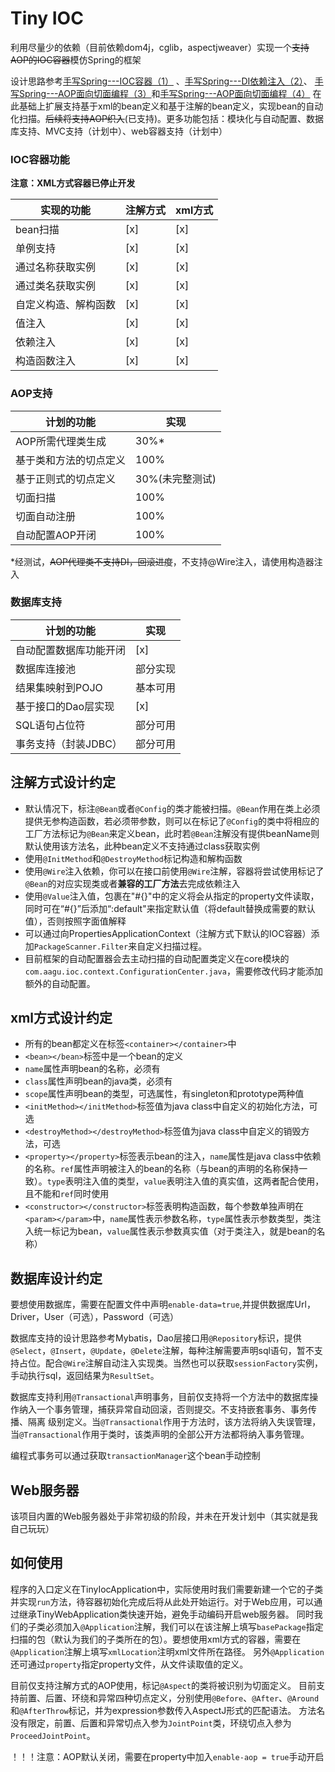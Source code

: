# Tiny IOC
利用尽量少的依赖（目前依赖dom4j，cglib，aspectjweaver）实现一个~~支持AOP的IOC容器~~模仿Spring的框架

设计思路参考[手写Spring---IOC容器（1）](https://juejin.im/post/5cb1c9c4e51d456e770bdc9c)
、[手写Spring---DI依赖注入（2）](https://juejin.im/post/5cb778016fb9a068aa4b971b)、
[手写Spring---AOP面向切面编程（3）](https://juejin.im/post/5cc01088f265da035c6bc7f8)和[手写Spring---AOP面向切面编程（4）](https://juejin.im/post/5cc83ae5e51d456e7d18a000)
在此基础上扩展支持基于xml的bean定义和基于注解的bean定义，实现bean的自动化扫描。~~后续将支持AOP织入~~(已支持)。更多功能包括：模块化与自动配置、数据库支持、MVC支持（计划中）、web容器支持（计划中）

### IOC容器功能

**注意：XML方式容器已停止开发**

| 实现的功能 | 注解方式 | xml方式 |
| -------- | --------| -------|
| bean扫描 | [x] | [x] |
| 单例支持 | [x] | [x] |
| 通过名称获取实例 | [x] | [x] |
| 通过类名获取实例 | [x] | [x] |
| 自定义构造、解构函数| [x] | [x] |
| 值注入 | [x] | [x] |
| 依赖注入 | [x] | [x] |
| 构造函数注入 | [x] | [x] |

### AOP支持

| 计划的功能 | 实现 |
| -------- | -------- |
| AOP所需代理类生成 | 30%* |
| 基于类和方法的切点定义 | 100% |
| 基于正则式的切点定义 | 30%(未完整测试) |
| 切面扫描 | 100% |
| 切面自动注册 | 100% |
| 自动配置AOP开闭| 100% |
*经测试，~~AOP代理类不支持DI，回滚进度~~，不支持@Wire注入，请使用构造器注入

### 数据库支持
| 计划的功能 | 实现 |
| --------- | -- |
| 自动配置数据库功能开闭| [x] |
| 数据库连接池 | 部分实现 |
| 结果集映射到POJO | 基本可用 |
| 基于接口的Dao层实现 | [x] |
| SQL语句占位符 | 部分可用 |
| 事务支持（封装JDBC） | 部分可用 |

## 注解方式设计约定
* 默认情况下，标注`@Bean`或者`@Config`的类才能被扫描。`@Bean`作用在类上必须提供无参构造函数，若必须带参数，则可以在标记了`@Config`的类中将相应的
工厂方法标记为`@Bean`来定义bean，此时若`@Bean`注解没有提供beanName则默认使用该方法名，此种bean定义不支持通过class获取实例
* 使用`@InitMethod`和`@DestroyMethod`标记构造和解构函数
* 使用`@Wire`注入依赖，你可以在接口前使用`@Wire`注解，容器将尝试使用标记了`@Bean`的对应实现类或者**兼容的工厂方法**去完成依赖注入
* 使用`@Value`注入值，包裹在"#{}"中的定义将会从指定的property文件读取，同时可在“#{}”后添加“:default"来指定默认值（将default替换成需要的默认值），否则按照字面值解释
* 可以通过向PropertiesApplicationContext（注解方式下默认的IOC容器）添加`PackageScanner.Filter`来自定义扫描过程。
* 目前框架的自动配置器会去主动扫描的自动配置类定义在core模块的`com.aagu.ioc.context.ConfigurationCenter.java`，需要修改代码才能添加额外的自动配置。

## xml方式设计约定
* 所有的bean都定义在标签`<container></container>`中
* `<bean></bean>`标签中是一个bean的定义
* `name`属性声明bean的名称，必须有
* `class`属性声明bean的java类，必须有
* `scope`属性声明bean的类型，可选属性，有singleton和prototype两种值
* `<initMethod></initMethod>`标签值为java class中自定义的初始化方法，可选
* `<destroyMethod></destroyMethod>`标签值为java class中自定义的销毁方法，可选
* `<property></property>`标签表示bean的注入，`name`属性是java class中依赖的名称。`ref`属性声明被注入的bean的名称（与bean的声明的名称保持一致）。`type`表明注入值的类型，`value`表明注入值的真实值，这两者配合使用，且不能和`ref`同时使用
* `<constructor></constructor>`标签表明构造函数，每个参数单独声明在`<param></param>`中，`name`属性表示参数名称，`type`属性表示参数类型，类注入统一标记为bean，`value`属性表示参数真实值（对于类注入，就是bean的名称）

## 数据库设计约定
要想使用数据库，需要在配置文件中声明`enable-data=true`,并提供数据库Url，Driver，User（可选），Password（可选）

数据库支持的设计思路参考Mybatis，Dao层接口用`@Repository`标识，提供`@Select`，`@Insert`，`@Update`，`@Delete`注解，每种注解需要声明sql语句，暂不支持占位。配合`@Wire`注解自动注入实现类。当然也可以获取`sessionFactory`实例，手动执行sql，返回结果为`ResultSet`。

数据库支持利用`@Transactional`声明事务，目前仅支持将一个方法中的数据库操作纳入一个事务管理，捕获异常自动回滚，否则提交。不支持嵌套事务、事务传播、隔离
级别定义。当`@Transactional`作用于方法时，该方法将纳入失误管理，当`@Transactional`作用于类时，该类声明的全部公开方法都将纳入事务管理。

编程式事务可以通过获取`transactionManager`这个bean手动控制

## Web服务器
该项目内置的Web服务器处于非常初级的阶段，并未在开发计划中（其实就是我自己玩玩）

## 如何使用
程序的入口定义在TinyIocApplication中，实际使用时我们需要新建一个它的子类并实现`run`方法，待容器初始化完成后将从此处开始运行。对于Web应用，可以通过继承TinyWebApplication类快速开始，避免手动编码开启web服务器。
同时我们的子类必须加入`@Application`注解，我们可以在该注解上填写`basePackage`指定扫描的包（默认为我们的子类所在的包）。要想使用xml方式的容器，需要在`@Application`注解上填写`xmlLocation`注明xml文件所在路径。
另外`@Application`还可通过`property`指定property文件，从文件读取值的定义。

目前仅支持注解方式的AOP使用，标记`@Aspect`的类将被识别为切面定义。
目前支持前置、后置、环绕和异常四种切点定义，分别使用`@Before`、`@After`、`@Around`和`@AfterThrow`标记，并为expression参数传入AspectJ形式的匹配语法。
方法名没有限定，前置、后置和异常切点入参为`JointPoint`类，环绕切点入参为`ProceedJointPoint`。

！！！注意：AOP默认关闭，需要在property中加入`enable-aop = true`手动开启